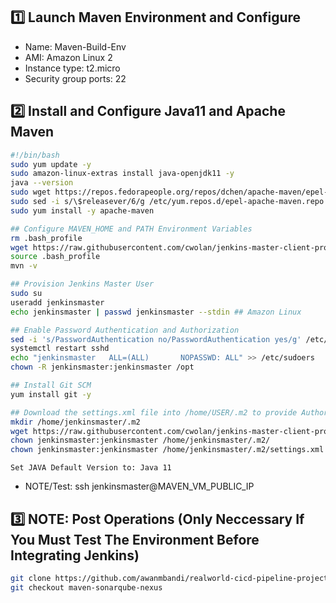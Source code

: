 ## 1️⃣ Launch Maven Environment and Configure
- Name: Maven-Build-Env
- AMI: Amazon Linux 2
- Instance type: t2.micro
- Security group ports: 22

## 2️⃣ Install and Configure Java11 and Apache Maven
```bash
#!/bin/bash
sudo yum update -y
sudo amazon-linux-extras install java-openjdk11 -y
java --version
sudo wget https://repos.fedorapeople.org/repos/dchen/apache-maven/epel-apache-maven.repo -O /etc/yum.repos.d/epel-apache-maven.repo
sudo sed -i s/\$releasever/6/g /etc/yum.repos.d/epel-apache-maven.repo
sudo yum install -y apache-maven

## Configure MAVEN_HOME and PATH Environment Variables
rm .bash_profile
wget https://raw.githubusercontent.com/cwolan/jenkins-master-client-projects/jenkins-master-client-config/.bash_profile
source .bash_profile
mvn -v

## Provision Jenkins Master User
sudo su
useradd jenkinsmaster 
echo jenkinsmaster | passwd jenkinsmaster --stdin ## Amazon Linux

## Enable Password Authentication and Authorization
sed -i 's/PasswordAuthentication no/PasswordAuthentication yes/g' /etc/ssh/sshd_config
systemctl restart sshd
echo "jenkinsmaster   ALL=(ALL)       NOPASSWD: ALL" >> /etc/sudoers
chown -R jenkinsmaster:jenkinsmaster /opt

## Install Git SCM
yum install git -y

## Download the settings.xml file into /home/USER/.m2 to provide Authorization to Nexus
mkdir /home/jenkinsmaster/.m2
wget https://raw.githubusercontent.com/cwolan/jenkins-master-client-projects/maven-sonarqube-nexus-jenkins/settings.xml -P /home/jenkinsmaster/.m2/
chown jenkinsmaster:jenkinsmaster /home/jenkinsmaster/.m2/
chown jenkinsmaster:jenkinsmaster /home/jenkinsmaster/.m2/settings.xml
```
```
Set JAVA Default Version to: Java 11
```
- NOTE/Test: ssh jenkinsmaster@MAVEN_VM_PUBLIC_IP

## 3️⃣ NOTE: Post Operations (Only Neccessary If You Must Test The Environment Before Integrating Jenkins)
```bash
git clone https://github.com/awanmbandi/realworld-cicd-pipeline-project.git
git checkout maven-sonarqube-nexus
```
